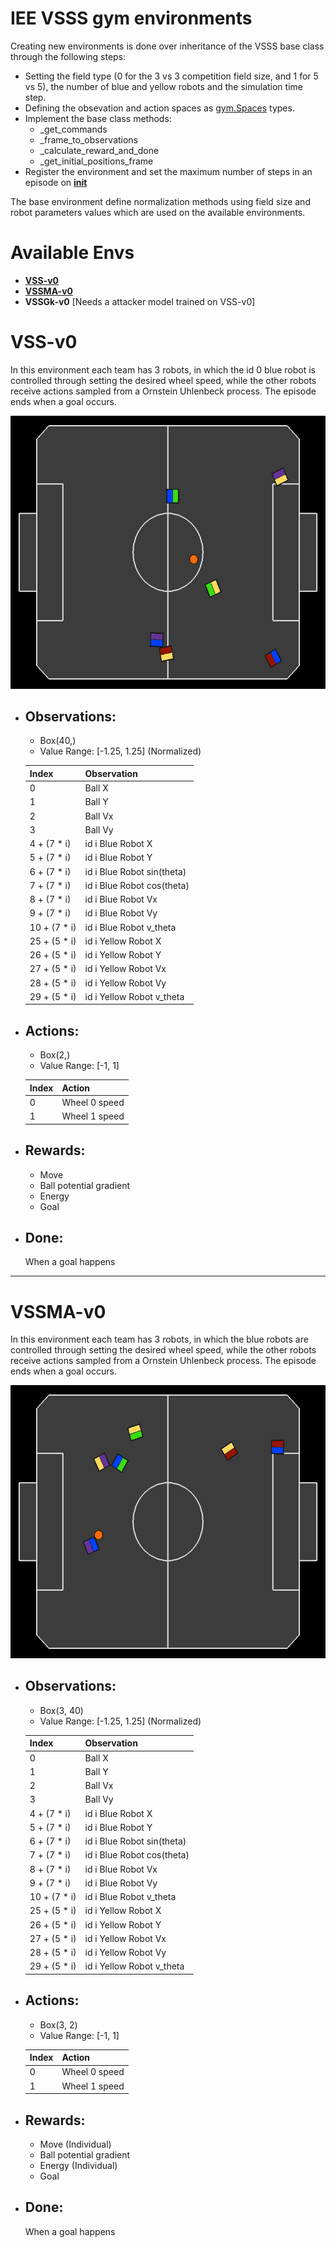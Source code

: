 # IEE VSSS gym environments

Creating new environments is done over inheritance of the VSSS base class through the following steps:
+ Setting the field type (0 for the 3 vs 3 competition field size, and 1 for 5 vs 5), the number of blue and yellow robots and the simulation time step.
+ Defining the obsevation and action spaces as [gym.Spaces](https://gym.openai.com/docs/#spaces) types.
+ Implement the base class methods:
    + _get_commands
    + _frame_to_observations
    + _calculate_reward_and_done
    + _get_initial_positions_frame
+ Register the environment and set the maximum number of steps in an episode on [**__init__**](../__init__.py) 

The base environment define normalization methods using field size and robot parameters values which are used on the available environments.

# Available Envs
<!-- - **VSSFIRA-v0** [Needs to run with FIRASIm] -->
<!-- - **VSSMAOpp-v0** [Needs a attacker model trained on VSS-v0] -->
- [**VSS-v0**](#vss-v0)
- [**VSSMA-v0**](#vssma-v0)
- **VSSGk-v0** [Needs a attacker model trained on VSS-v0]

# VSS-v0
In this environment each team has 3 robots, in which the id 0 blue robot is controlled through setting the desired wheel speed, while the other robots receive actions sampled from a Ornstein Uhlenbeck process. The episode ends when a goal occurs.

![VSS-v0 environment rendering gif](../../.github/resources/vss.gif)

- ## Observations:
    - Box(40,)
    - Value Range: [-1.25, 1.25] (Normalized)

    | Index        	| Observation                	|
    |--------------	|----------------------------	|
    | 0            	| Ball X                     	|
    | 1            	| Ball Y                     	|
    | 2            	| Ball Vx                    	|
    | 3            	| Ball Vy                    	|
    | 4 + (7 * i)  	| id i Blue Robot X          	|
    | 5 + (7 * i)  	| id i Blue Robot Y          	|
    | 6 + (7 * i)  	| id i Blue Robot sin(theta) 	|
    | 7 + (7 * i)  	| id i Blue Robot cos(theta) 	|
    | 8 + (7 * i)  	| id i Blue Robot Vx         	|
    | 9  + (7 * i) 	| id i Blue Robot Vy         	|
    | 10 + (7 * i) 	| id i Blue Robot v_theta    	|
    | 25 + (5 * i) 	| id i Yellow Robot X        	|
    | 26 + (5 * i) 	| id i Yellow Robot Y        	|
    | 27 + (5 * i) 	| id i Yellow Robot Vx       	|
    | 28 + (5 * i) 	| id i Yellow Robot Vy       	|
    | 29 + (5 * i) 	| id i Yellow Robot v_theta  	|

- ## Actions:
    - Box(2,)
    - Value Range: [-1, 1]

    | Index | Action        |
    |-------|---------------|
    | 0     | Wheel 0 speed |
    | 1     | Wheel 1 speed |

- ## Rewards:
    - Move
    - Ball potential gradient
    - Energy
    - Goal
- ## Done:
    When a goal happens

-----

# VSSMA-v0
In this environment each team has 3 robots, in which the blue robots are controlled through setting the desired wheel speed, while the other robots receive actions sampled from a Ornstein Uhlenbeck process. The episode ends when a goal occurs.

![VSSMA-v0 environment rendering gif](../../.github/resources/vss_ma.gif)

- ## Observations:
    - Box(3, 40)
    - Value Range: [-1.25, 1.25] (Normalized)

    | Index        	| Observation                	|
    |--------------	|----------------------------	|
    | 0            	| Ball X                     	|
    | 1            	| Ball Y                     	|
    | 2            	| Ball Vx                    	|
    | 3            	| Ball Vy                    	|
    | 4 + (7 * i)  	| id i Blue Robot X          	|
    | 5 + (7 * i)  	| id i Blue Robot Y          	|
    | 6 + (7 * i)  	| id i Blue Robot sin(theta) 	|
    | 7 + (7 * i)  	| id i Blue Robot cos(theta) 	|
    | 8 + (7 * i)  	| id i Blue Robot Vx         	|
    | 9  + (7 * i) 	| id i Blue Robot Vy         	|
    | 10 + (7 * i) 	| id i Blue Robot v_theta    	|
    | 25 + (5 * i) 	| id i Yellow Robot X        	|
    | 26 + (5 * i) 	| id i Yellow Robot Y        	|
    | 27 + (5 * i) 	| id i Yellow Robot Vx       	|
    | 28 + (5 * i) 	| id i Yellow Robot Vy       	|
    | 29 + (5 * i) 	| id i Yellow Robot v_theta  	|

- ## Actions:
    - Box(3, 2)
    - Value Range: [-1, 1]

    | Index | Action        |
    |-------|---------------|
    | 0     | Wheel 0 speed |
    | 1     | Wheel 1 speed |

- ## Rewards:
    - Move (Individual)
    - Ball potential gradient
    - Energy (Individual)
    - Goal
- ## Done:
    When a goal happens
